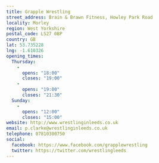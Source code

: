 ```yaml
---
title: Grapple Wrestling
street_address: Brain & Brawn Fitness, Howley Park Road
locality: Morley
region: West Yorkshire
postal_code: LS27 0BP
country: GB
lat: 53.735228
lng: -1.610326
opening_times:
  Thursday:
    -
      opens: "18:00"
      closes: "19:00"
    -
      opens: "19:00"
      closes: "21:30"
  Sunday:
    -
      opens: "12:00"
      closes: "15:00"
website: http://www.wrestlinginleeds.co.uk
email: p.clarke@wrestlinginleeds.co.uk
telephone: 07810300750
social:
  facebook: https://www.facebook.com/grapplewrestling
  twitter: https://twitter.com/wrestlingleeds
---
```

